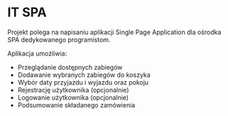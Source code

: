 # IT SPA

Projekt polega na napisaniu aplikacji Single Page Application dla ośrodka SPA dedykowanego programistom.

Aplikacja umożliwia: 

- Przeglądanie dostępnych zabiegów
- Dodawanie wybranych zabiegów do koszyka
- Wybór daty przyjazdu i wyjazdu oraz pokoju  
- Rejestrację użytkownika (opcjonalnie)
- Logowanie użytkownika (opcjonalnie)
- Podsumowanie składanego zamówienia

